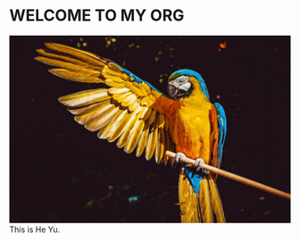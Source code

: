 # WELCOME TO MY ORG
![avatar](https://github.com/gtb-2022-he-yu/.github/blob/main/profile/pics/bird.jpg)
This is He Yu.